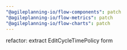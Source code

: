 ```yaml
---
"@agileplanning-io/flow-components": patch
"@agileplanning-io/flow-metrics": patch
"@agileplanning-io/flow-charts": patch
---
```


refactor: extract EditCycleTimePolicy form

